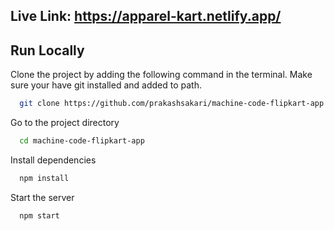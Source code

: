 
## Live Link: https://apparel-kart.netlify.app/

## Run Locally

Clone the project by adding the following command in the terminal.
Make sure your have git installed and added to path.

```bash
  git clone https://github.com/prakashsakari/machine-code-flipkart-app.git
```

Go to the project directory

```bash
  cd machine-code-flipkart-app
```

Install dependencies

```bash
  npm install
```

Start the server

```bash
  npm start
```

